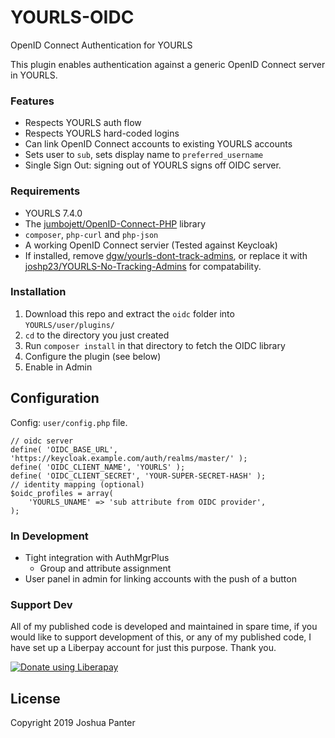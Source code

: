 # YOURLS-OIDC
OpenID Connect Authentication for YOURLS

This plugin enables authentication against a generic OpenID Connect server in YOURLS. 

### Features
- Respects YOURLS auth flow
- Respects YOURLS hard-coded logins
- Can link OpenID Connect accounts to existing YOURLS accounts
- Sets user to `sub`, sets display name to `preferred_username`
- Single Sign Out: signing out of YOURLS signs off OIDC server.

### Requirements
- YOURLS 7.4.0
- The [jumbojett/OpenID-Connect-PHP](https://github.com/jumbojett/OpenID-Connect-PHP) library
- `composer`, `php-curl` and `php-json`
- A working OpenID Connect servier (Tested against Keycloak)
- If installed, remove [dgw/yourls-dont-track-admins](https://github.com/dgw/yourls-dont-track-admins), or replace it with [joshp23/YOURLS-No-Tracking-Admins](https://github.com/joshp23/YOURLS-No-Tracking-Admins) for compatability.

### Installation
1. Download this repo and extract the `oidc` folder into `YOURLS/user/plugins/`
2. `cd` to the directory you just created
3. Run `composer install` in that directory to fetch the OIDC library
4. Configure the plugin (see below)
5. Enable in Admin

Configuration
-------------
Config: `user/config.php` file.
```
// oidc server
define( 'OIDC_BASE_URL', 'https://keycloak.example.com/auth/realms/master/' );
define( 'OIDC_CLIENT_NAME', 'YOURLS' );
define( 'OIDC_CLIENT_SECRET', 'YOUR-SUPER-SECRET-HASH' );
// identity mapping (optional)
$oidc_profiles = array( 
	'YOURLS_UNAME' => 'sub attribute from OIDC provider',
);
```
### In Development
- Tight integration with AuthMgrPlus
	- Group and attribute assignment
- User panel in admin for linking accounts with the push of a button

### Support Dev
All of my published code is developed and maintained in spare time, if you would like to support development of this, or any of my published code, I have set up a Liberpay account for just this purpose. Thank you.

<noscript><a href="https://liberapay.com/joshu42/donate"><img alt="Donate using Liberapay" src="https://liberapay.com/assets/widgets/donate.svg"></a></noscript>

License
-------
Copyright 2019 Joshua Panter  
